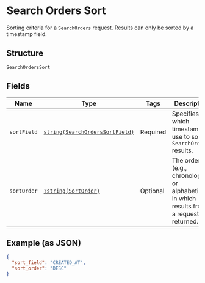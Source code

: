 
# Search Orders Sort

Sorting criteria for a `SearchOrders` request. Results can only be sorted
by a timestamp field.

## Structure

`SearchOrdersSort`

## Fields

| Name | Type | Tags | Description | Getter | Setter |
|  --- | --- | --- | --- | --- | --- |
| `sortField` | [`string(SearchOrdersSortField)`](../../doc/models/search-orders-sort-field.md) | Required | Specifies which timestamp to use to sort `SearchOrder` results. | getSortField(): string | setSortField(string sortField): void |
| `sortOrder` | [`?string(SortOrder)`](../../doc/models/sort-order.md) | Optional | The order (e.g., chronological or alphabetical) in which results from a request are returned. | getSortOrder(): ?string | setSortOrder(?string sortOrder): void |

## Example (as JSON)

```json
{
  "sort_field": "CREATED_AT",
  "sort_order": "DESC"
}
```

